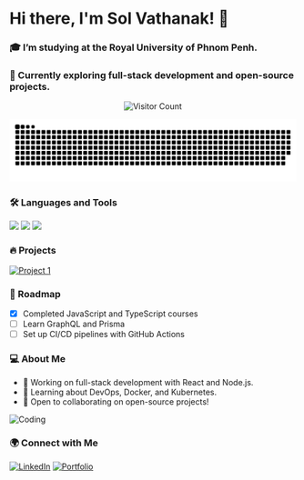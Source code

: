 # Hi there, I'm Sol Vathanak! 👋

### 🎓 I’m studying at the Royal University of Phnom Penh.
### 🚀 Currently exploring full-stack development and open-source projects.

<p align="center"> 
  <img src="https://komarev.com/ghpvc/?username=VathanakSol&color=blue" alt="Visitor Count" /> 
</p>

<a href="#"><img src="contributions.svg"></a>

### 🛠 Languages and Tools
<p align="left">
  <img src="https://img.shields.io/badge/JavaScript-323330?style=for-the-badge&logo=javascript&logoColor=F7DF1E"/>
  <img src="https://img.shields.io/badge/React-20232A?style=for-the-badge&logo=react&logoColor=61DAFB"/>
  <img src="https://img.shields.io/badge/Node.js-43853D?style=for-the-badge&logo=node.js&logoColor=white"/>
</p>

### 🔥 Projects
<p align="left">
  <a href="https://github.com/VathanakSol/Project1">
    <img src="https://img.shields.io/badge/-Project1-000?style=for-the-badge&logo=github&logoColor=white" alt="Project 1" />
  </a>
</p>

### 📅 Roadmap
- [x] Completed JavaScript and TypeScript courses
- [ ] Learn GraphQL and Prisma
- [ ] Set up CI/CD pipelines with GitHub Actions

### 💻 About Me
- 🔭 Working on full-stack development with React and Node.js.
- 🌱 Learning about DevOps, Docker, and Kubernetes.
- 👯 Open to collaborating on open-source projects!

![Coding](https://media.giphy.com/media/26tn33aiTi1jkl6H6/giphy.gif)

### 🌍 Connect with Me
[![LinkedIn](https://img.shields.io/badge/-LinkedIn-blue?style=for-the-badge&logo=linkedin)](https://www.linkedin.com/in/vathanaksol)
[![Portfolio](https://img.shields.io/badge/-Portfolio-black?style=for-the-badge&logo=web&logoColor=white)](https://naktech.pro)
